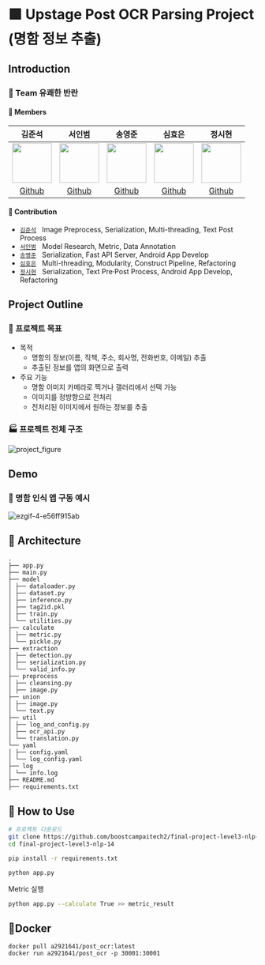 # 🟪 Upstage Post OCR Parsing Project (명함 정보 추출)

## Introduction

### 🤪 Team 유쾌한 반란 



#### 🔅 Members  

김준석|서인범|송영준|심효은|정시현|
:-:|:-:|:-:|:-:|:-:
<img src='https://avatars.githubusercontent.com/u/71753257?v=4' height=80 width=80px></img>|<img src='https://avatars.githubusercontent.com/u/92137358?v=4' height=80 width=80px></img>|<img src='https://avatars.githubusercontent.com/u/55626702?v=4' height=80 width=80px></img>|<img src='https://avatars.githubusercontent.com/u/62679143?v=4' height=80 width=80px></img>|<img src='https://user-images.githubusercontent.com/46811558/157460704-6a5ac09f-fe71-4dd3-b30a-f2fa347b08d2.jpg' height=80 width=80px></img>
[Github](https://github.com/junseok0408)|[Github](https://github.com/inbeomi)|[Github](https://github.com/addadda15)|[Github](https://github.com/hyoeun98)|[Github](https://github.com/jungsiroo)
 
#### 🔅 Contribution  

- [`김준석`](https://github.com/junseok0408) &nbsp; Image Preprocess, Serialization, Multi-threading, Text Post Process
- [`서인범`](https://github.com/inbeomi) &nbsp; Model Research, Metric, Data Annotation
- [`송영준`](https://github.com/addadda15) &nbsp; Serialization, Fast API Server, Android App Develop
- [`심효은`](https://github.com/hyoeun98) &nbsp; Multi-threading, Modularity, Construct Pipeline, Refactoring
- [`정시현`](https://github.com/jungsiroo) &nbsp; Serialization, Text Pre·Post Process, Android App Develop, Refactoring


## Project Outline

### 🎯 프로젝트 목표 

* 목적
    * 명함의 정보(이름, 직책, 주소, 회사명, 전화번호, 이메일) 추출
    * 추출된 정보를 앱의 화면으로 출력
* 주요 기능
    * 명함 이미지 카메라로 찍거나 갤러리에서 선택 가능
    * 이미지를 정방향으로 전처리
    * 전처리된 이미지에서 원하는 정보를 추출

### 🏭 프로젝트 전체 구조

![project_figure](https://user-images.githubusercontent.com/55626702/172746664-b37a2427-f770-4fcc-b8e5-0f93bc5d47a2.PNG)

## Demo

### 👀 명함 인식 앱 구동 예시 


![ezgif-4-e56ff915ab](https://user-images.githubusercontent.com/54366260/172990038-4fafa836-0f55-4d15-87d7-feb230b7a3a6.gif)





## 🚀 Architecture
```
.
├── app.py
├── main.py
├── model
│ ├── dataloader.py
│ ├── dataset.py
│ ├── inference.py
│ ├── tag2id.pkl
│ ├── train.py
│ └── utilities.py
├── calculate
│ ├── metric.py
│ └── pickle.py
├── extraction
│ ├── detection.py
│ ├── serialization.py
│ └── valid_info.py
├── preprocess
│ ├── cleansing.py
│ ├── image.py
├── union
│ ├── image.py
│ └── text.py
├── util
│ ├── log_and_config.py
│ ├── ocr_api.py
│ └── translation.py
└── yaml
│ ├── config.yaml
│ └── log_config.yaml
├── log
│ └── info.log
├── README.md
├── requirements.txt
```

## 🔨 How to Use

```bash
# 프로젝트 다운로드
git clone https://github.com/boostcampaitech2/final-project-level3-nlp-14.git
cd final-project-level3-nlp-14

pip install -r requirements.txt

python app.py
```

Metric 실행
```bash
python app.py --calculate True >> metric_result
```

## 🐬Docker
```
docker pull a2921641/post_ocr:latest
docker run a2921641/post_ocr -p 30001:30001
```
